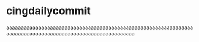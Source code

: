# cingdailycommit
aaaaaaaaaaaaaaaaaaaaaaaaaaaaaaaaaaaaaaaaaaaaaaaaaaaaaaaaaaaaaaaaaaaaaaaaaaaaaaaaaaaaaaaaaaaaaaaaaaaaaaaaaaaa